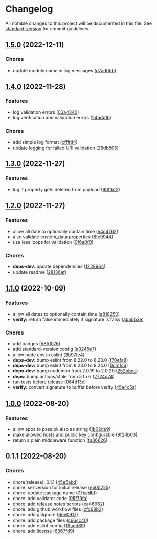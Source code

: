 # Changelog

All notable changes to this project will be documented in this file. See [standard-version](https://github.com/conventional-changelog/standard-version) for commit guidelines.

## [1.5.0](https://github.com/discue/paddle-webhook-validator/compare/v1.4.0...v1.5.0) (2022-12-11)


### Chores

* update module name in log messages ([d7ad0bb](https://github.com/discue/paddle-webhook-validator/commit/d7ad0bb86f5902e53660d61544905649adf2939c))

## [1.4.0](https://github.com/discue/paddle-webhook-validator/compare/v1.3.0...v1.4.0) (2022-11-28)


### Features

* log validation errors ([03a4340](https://github.com/discue/paddle-webhook-validator/commit/03a434082860a8d2043b38fe5420a2a78be67559))
* log verification and validation errors ([245dc1b](https://github.com/discue/paddle-webhook-validator/commit/245dc1bd8da94ceec93c083cc01ee09e54a313a1))


### Chores

* add simple log format ([cffffd4](https://github.com/discue/paddle-webhook-validator/commit/cffffd4c2e770b2113b3b5b8189a71057eaf53a3))
* update logging for failed URI validation ([28db505](https://github.com/discue/paddle-webhook-validator/commit/28db505d9ad6a9279c72114507f30869f76177ca))

## [1.3.0](https://github.com/discue/paddle-webhook-validator/compare/v1.2.0...v1.3.0) (2022-11-27)


### Features

* log if property gets deleted from payload ([80ffbf2](https://github.com/discue/paddle-webhook-validator/commit/80ffbf2d83ffa05353a2a623b034520d79d3a22a))

## [1.2.0](https://github.com/discue/paddle-webhook-validator/compare/v1.1.0...v1.2.0) (2022-11-27)


### Features

* allow all date to optionally contain time ([e4c4762](https://github.com/discue/paddle-webhook-validator/commit/e4c4762dd9b26660d0b3995f8bfeb989c0c01216))
* also validate custom_data properties ([8fc9944](https://github.com/discue/paddle-webhook-validator/commit/8fc9944ec710818edc496f29fbf07e468ad8e151))
* use less loops for validation ([0f6a0f0](https://github.com/discue/paddle-webhook-validator/commit/0f6a0f085ab11ef57bac859c851f9266c749917f))


### Chores

* **deps-dev:** update dependencies ([1228964](https://github.com/discue/paddle-webhook-validator/commit/122896421342b6ba9dbb79fe2ffd883832ad4843))
* update readme ([28136af](https://github.com/discue/paddle-webhook-validator/commit/28136af6855ee1ee91127fbc0d359353429cc5ff))

## [1.1.0](https://github.com/discue/paddle-webhook-validator/compare/v1.0.0...v1.1.0) (2022-10-09)


### Features

* allow all dates to optionally contain time ([a818250](https://github.com/discue/paddle-webhook-validator/commit/a818250afb79c9a75c5dc72c529f9cea3b02719e))
* **verify:** return false immediately if signature is falsy ([aba0b3e](https://github.com/discue/paddle-webhook-validator/commit/aba0b3e2900b539abb7b95a694a317802440b50c))


### Chores

* add badges ([58f0076](https://github.com/discue/paddle-webhook-validator/commit/58f0076f29bc5065d76f1d54cd6744703a8305b5))
* add standard-version config ([a3245e7](https://github.com/discue/paddle-webhook-validator/commit/a3245e75cba3e7ea9a23118caa60d4c60369ab17))
* allow node env in eslint ([3b97fe4](https://github.com/discue/paddle-webhook-validator/commit/3b97fe4358c070d324ce5deac6894c00b9375481))
* **deps-dev:** bump eslint from 8.22.0 to 8.23.0 ([f70efa8](https://github.com/discue/paddle-webhook-validator/commit/f70efa81e9caa99794fdfdd17832a31f1b30f61a))
* **deps-dev:** bump eslint from 8.23.0 to 8.24.0 ([0ca1fc6](https://github.com/discue/paddle-webhook-validator/commit/0ca1fc64ec8ca6fa34cd5504903ad5e2a8961e28))
* **deps-dev:** bump nodemon from 2.0.19 to 2.0.20 ([252bbec](https://github.com/discue/paddle-webhook-validator/commit/252bbec251c0ae09ca50d68a935a5f2c3b64e80d))
* **deps:** bump actions/stale from 5 to 6 ([2724d74](https://github.com/discue/paddle-webhook-validator/commit/2724d748bdbafd944612e85e9779c47eed37a2e8))
* run tests before release ([064d13c](https://github.com/discue/paddle-webhook-validator/commit/064d13ce3769f73044e105742ab0cd06ca50cd10))
* **verify:** convert signature to buffer before verify ([45a4c5a](https://github.com/discue/paddle-webhook-validator/commit/45a4c5a7ceb64afe895a0dec57205181540616f1))

## [1.0.0](https://github.com/discue/paddle-webhook-validator/compare/v0.1.1...v1.0.0) (2022-08-20)


### Features

* allow apps to pass pk also as string ([1b02de9](https://github.com/discue/paddle-webhook-validator/commit/1b02de9a4da82bc911d78e2c2b59d6597358f74a))
* make allowed hosts and public key configurable ([9f24b03](https://github.com/discue/paddle-webhook-validator/commit/9f24b03bdd83c77aaac45994b860c31368b67f83))
* return a plain middleware function ([fa36626](https://github.com/discue/paddle-webhook-validator/commit/fa3662659da86df83d3687b5588914c99b1ddcbd))

## 0.1.1 (2022-08-20)
### Chores
* chore(release): 0.1.1 ([45e5abd](https://github.com/discue/paddle-webhook-validator/commit/45e5abd))
* chore: set version for initial release ([e505225](https://github.com/discue/paddle-webhook-validator/commit/e505225))
* chore: update package name ([77bcdbf](https://github.com/discue/paddle-webhook-validator/commit/77bcdbf))
* chore: add validator code ([95f79fa](https://github.com/discue/paddle-webhook-validator/commit/95f79fa))
* chore: add release notes scripts ([ea46962](https://github.com/discue/paddle-webhook-validator/commit/ea46962))
* chore: add github workflow files ([cfc98b3](https://github.com/discue/paddle-webhook-validator/commit/cfc98b3))
* chore: add gitignore ([6ee0917](https://github.com/discue/paddle-webhook-validator/commit/6ee0917))
* chore: add package files ([c66cc40](https://github.com/discue/paddle-webhook-validator/commit/c66cc40))
* chore: add eslint config ([19add89](https://github.com/discue/paddle-webhook-validator/commit/19add89))
* chore: add license ([6367fd9](https://github.com/discue/paddle-webhook-validator/commit/6367fd9))
